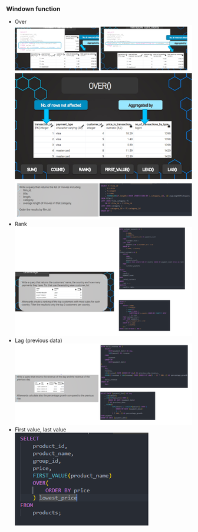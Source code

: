 ### Windown function
- Over
	![img](images/over1.png)
	![img](images/over2.png)
	![img](images/over3.png)
- Rank
	![img](images/rank1.png)
- Lag (previous data)
	![img](images/lag1.png)
- First value, last value
	![img](images/first_value1.png)